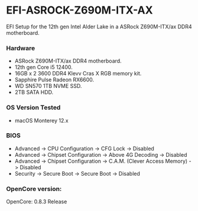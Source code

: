 # EFI-ASROCK-Z690M-ITX-AX
EFI Setup for the 12th gen Intel Alder Lake in a ASRock Z690M-ITX/ax DDR4 motherboard.


### Hardware

- ASRock Z690M-ITX/ax DDR4 motherboard.
- 12th gen Core i5 12400.
- 16GB x 2 3600 DDR4 Klevv Cras X RGB memory kit.
- Sapphire Pulse Radeon RX6600.
- WD SN570 1TB NVME SSD.
- 2TB SATA HDD.


### OS Version Tested

- macOS Monterey 12.x


### BIOS

- Advanced -> CPU Configuration -> CFG Lock -> Disabled
- Advanced -> Chipset Configuration -> Above 4G Decoding -> Disabled
- Advanced -> Chipset Configuration -> C.A.M. (Clever Access Memory) -> Disabled
- Security -> Secure Boot -> Secure Boot -> Disabled

### OpenCore version:
OpenCore: 0.8.3 Release

